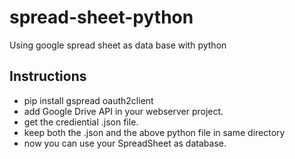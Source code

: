 # spread-sheet-python
Using google spread sheet as data base with python

## Instructions
- pip install gspread oauth2client
- add Google Drive API in your webserver project.
- get the crediential .json file.
- keep both the .json and the above python file in same directory
- now you can use your SpreadSheet as database.
